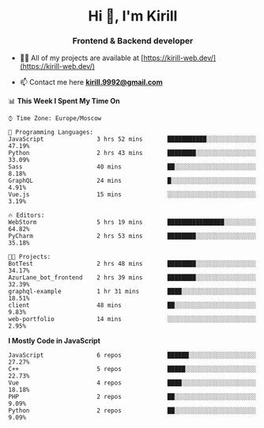 <h1 align="center">Hi 👋, I'm Kirill</h1>
<h3 align="center">Frontend & Backend developer</h3>

- 👨‍💻 All of my projects are available at [https://kirill-web.dev/](https://kirill-web.dev/)

- 📫 Contact me here **kirill.9992@gmail.com**











<!--START_SECTION:waka-->
📊 **This Week I Spent My Time On** 

```text
⌚︎ Time Zone: Europe/Moscow

💬 Programming Languages: 
JavaScript               3 hrs 52 mins       ███████████░░░░░░░░░░░░░░   47.19% 
Python                   2 hrs 43 mins       ████████░░░░░░░░░░░░░░░░░   33.09% 
Sass                     40 mins             ██░░░░░░░░░░░░░░░░░░░░░░░   8.18% 
GraphQL                  24 mins             █░░░░░░░░░░░░░░░░░░░░░░░░   4.91% 
Vue.js                   15 mins             ░░░░░░░░░░░░░░░░░░░░░░░░░   3.19%

🔥 Editors: 
WebStorm                 5 hrs 19 mins       ████████████████░░░░░░░░░   64.82% 
PyCharm                  2 hrs 53 mins       ████████░░░░░░░░░░░░░░░░░   35.18%

🐱‍💻 Projects: 
BotTest                  2 hrs 48 mins       ████████░░░░░░░░░░░░░░░░░   34.17% 
AzurLane_bot_frontend    2 hrs 39 mins       ████████░░░░░░░░░░░░░░░░░   32.39% 
graphql-example          1 hr 31 mins        ████░░░░░░░░░░░░░░░░░░░░░   18.51% 
client                   48 mins             ██░░░░░░░░░░░░░░░░░░░░░░░   9.83% 
web-portfolio            14 mins             ░░░░░░░░░░░░░░░░░░░░░░░░░   2.95%

```

**I Mostly Code in JavaScript** 

```text
JavaScript               6 repos             ██████░░░░░░░░░░░░░░░░░░░   27.27% 
C++                      5 repos             █████░░░░░░░░░░░░░░░░░░░░   22.73% 
Vue                      4 repos             ████░░░░░░░░░░░░░░░░░░░░░   18.18% 
PHP                      2 repos             ██░░░░░░░░░░░░░░░░░░░░░░░   9.09% 
Python                   2 repos             ██░░░░░░░░░░░░░░░░░░░░░░░   9.09%

```



<!--END_SECTION:waka-->
